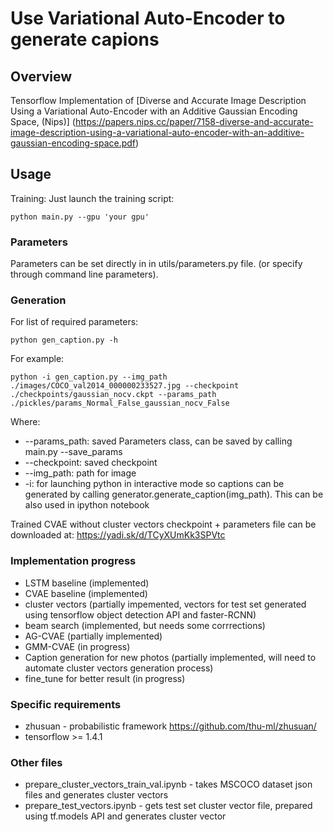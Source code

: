 # Use Variational Auto-Encoder to generate capions
## Overview
 Tensorflow Implementation of [Diverse and Accurate Image Description Using a Variational Auto-Encoder with an Additive Gaussian Encoding Space, (Nips)] (https://papers.nips.cc/paper/7158-diverse-and-accurate-image-description-using-a-variational-auto-encoder-with-an-additive-gaussian-encoding-space.pdf)


## Usage

Training:
Just launch the training script:
```shell=
python main.py --gpu 'your gpu'
```
### Parameters
Parameters can be set directly in in utils/parameters.py file.
(or specify through command line parameters).

### Generation
For list of required parameters:
```shell=
python gen_caption.py -h
```
For example:
```
python -i gen_caption.py --img_path ./images/COCO_val2014_000000233527.jpg --checkpoint ./checkpoints/gaussian_nocv.ckpt --params_path ./pickles/params_Normal_False_gaussian_nocv_False
```
Where:
- --params_path: saved Parameters class, can be saved by calling main.py --save_params
- --checkpoint: saved checkpoint
- --img_path: path for image
- -i: for launching python in interactive mode so captions can be generated by calling generator.generate_caption(img_path). This can be also used in ipython notebook

Trained CVAE without cluster vectors checkpoint + parameters file can be downloaded at:
https://yadi.sk/d/TCyXUmKk3SPVtc

### Implementation progress
- LSTM baseline (implemented)
- CVAE baseline (implemented)
- cluster vectors (partially impemented, vectors for test set generated using
  tensorflow object detection API and faster-RCNN)
- beam search (implemented, but needs some corrrections)
- AG-CVAE (partially implemented)
- GMM-CVAE (in progress)
- Caption generation for new photos (partially implemented, will need to automate cluster vectors generation process)
- fine_tune for better result (in progress)

### Specific requirements
- zhusuan - probabilistic framework https://github.com/thu-ml/zhusuan/
- tensorflow >= 1.4.1

### Other files
- prepare_cluster_vectors_train_val.ipynb - takes MSCOCO dataset json files and generates cluster vectors
- prepare_test_vectors.ipynb - gets test set cluster vector file, prepared using tf.models API and generates cluster vector
